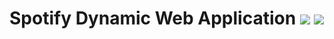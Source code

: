 # Spotify Dynamic Web Application [![](https://img.shields.io/badge/apache-2.4-AE2052)](https://www.apache.org/) [![](https://img.shields.io/badge/MariaDB-10.4.21-003545)](https://mariadb.org/)  
